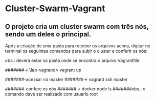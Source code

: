 # Cluster-Swarm-Vagrant

## O projeto cria um cluster swarm com três nós, sendo um deles o principal.

Após a criação de uma pasta para receber os arquivos acima, digitar no terminal os seguintes comandos para subir o cluster e conferir os nós:

obs.: deverá estar na pasta onde se encontra o arquivo Vagrantfile

#######-> \lab-vagrand> vagrant up

#######-acessar nó master
#######-> vagrant ssh master

#######-confere os nós
#######-> docker node ls
#######obs.: o comando deve ser realizado com usuario root

